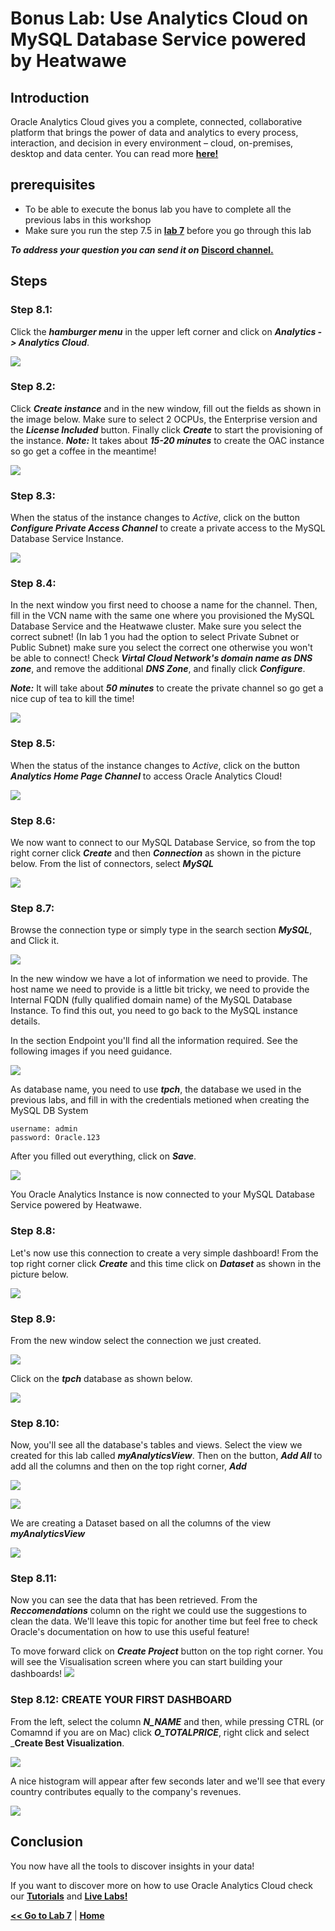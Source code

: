 # Bonus Lab: Use Analytics Cloud on MySQL Database Service powered by Heatwawe

## Introduction

Oracle Analytics Cloud gives you a complete, connected, collaborative platform that brings the power of data and analytics to every process, interaction, and decision in every environment – cloud, on-premises, desktop and data center. You can read more **[here!](https://www.oracle.com/middleware/technologies/oracle-analytics-cloud.html)**


## prerequisites
- To be able to execute the bonus lab you have to complete all the previous labs in this workshop
- Make sure you run the step 7.5 in **[lab 7](Lab7.md)** before you go through this lab

_**To address your question you can send it on**_ **[Discord channel.](https://discord.gg/73Gx9Ws7tM)** 

## Steps

### **Step 8.1:**
Click the _**hamburger menu**_ in the upper left corner and click on _**Analytics -> Analytics Cloud**_.

![](./images/one.png)

### **Step 8.2:**
Click _**Create instance**_ and in the new window, fill out the fields as shown in the image below. Make sure to select 2 OCPUs, the Enterprise version and the _**License Included**_ button. Finally click _**Create**_ to start the provisioning of the instance.
_**Note:**_ It takes about _**15-20 minutes**_ to create the OAC instance so go get a coffee in the meantime!

![](./images/two.png)

### **Step 8.3:**
When the status of the instance changes to _Active_, click on the button _**Configure Private Access Channel**_ to create a private access to the MySQL Database Service Instance.

![](./images/three.png)

### **Step 8.4:**
In the next window you first need to choose a name for the channel. Then, fill in the VCN name with the same one where you provisioned the MySQL Database Service and the Heatwawe cluster. Make sure you select the correct subnet! (In lab 1 you had the option to select Private Subnet or Public Subnet) make sure you select the correct one otherwise you won't be able to connect!
Check _**Virtal Cloud Network's domain name as DNS zone**_, and remove the additional _**DNS Zone**_, and finally click _**Configure**_.  

_**Note:**_ It will take about _**50 minutes**_ to create the private channel so go get a nice cup of tea to kill the time! 

![](./images/four.png)

### **Step 8.5:**
When the status of the instance changes to _Active_, click on the button _**Analytics Home Page Channel**_ to access Oracle Analytics Cloud!

![](./images/five.png)

### **Step 8.6:**
We now want to connect to our MySQL Database Service, so from the top right corner click _**Create**_ and then _**Connection**_ as shown in the picture below. From the list of connectors, select _**MySQL**_

![](./images/six.png)

### **Step 8.7:**

Browse the connection type or simply type in the search section _**MySQL**_, and Click it.

![](./images/HW36.PNG)

In the new window we have a lot of information we need to provide. The host name we need to provide is a little bit tricky, we need to provide the Internal FQDN (fully qualified domain name) of the MySQL Database Instance. To find this out, you need to go back to the MySQL instance details.

In the section Endpoint you'll find all the information required. See the following images if you need guidance. 

![](./images/eight.png)


As database name, you need to use _**tpch**_, the database we used in the previous labs, and fill in with the credentials metioned when creating the MySQL DB System

```
username: admin
password: Oracle.123
```
After you filled out everything, click on _**Save**_.

![](./images/seven.png)

You Oracle Analytics Instance is now connected to your MySQL Database Service powered by Heatwawe.

### **Step 8.8:**
Let's now use this connection to create a very simple dashboard! From the top right corner click _**Create**_ and this time click on _**Dataset**_ as shown in the picture below.

![](./images/nine.png)

### **Step 8.9:**
From the new window select the connection we just created.

![](./images/ten.png)

Click on the _**tpch**_ database as shown below.

![](./images/eleven.png)

### **Step 8.10:**
Now, you'll see all the database's tables and views. Select the view we created for this lab called _**myAnalyticsView**_. Then on the button, _**Add All**_ to add all the columns and then on the top right corner, _**Add**_

![](./images/twelve.png)

![](./images/thirteen.png)

We are creating a Dataset based on all the columns of the view _**myAnalyticsView**_

![](./images/fourteen.png)

### **Step 8.11:**
Now you can see the data that has been retrieved. From the _**Reccomendations**_ column on the right we could use the suggestions to clean the data. We'll leave this topic for another time but feel free to check Oracle's documentation on how to use this useful feature!

To move forward click on _**Create Project**_  button on the top right corner. You will see the Visualisation screen where you can start building your dashboards!
![](./images/fifhteen.png)

### **Step 8.12:** CREATE YOUR FIRST DASHBOARD

From the left, select the column _**N_NAME**_ and then, while pressing CTRL (or Comamnd if you are on Mac) click _**O_TOTALPRICE**_, right click and select _**Create Best Visualization**.

![](./images/sisteen.png)

A nice histogram will appear after few seconds later and we'll see that every country contributes equally to the company's revenues.

![](./images/seventeen.png)


## Conclusion

You now have all the tools to discover insights in your data!

If you want to discover more on how to use Oracle Analytics Cloud check our **[Tutorials](https://docs.oracle.com/en/cloud/paas/analytics-cloud/tutorials.html)** and **[Live Labs!](https://apexapps.oracle.com/pls/apex/dbpm/r/livelabs/livelabs-workshop-cards?p100_focus_area=28&me=117&clear=100&session=107258786260970)**

**[<< Go to Lab 7](Lab7.md)** | **[Home](Readme.md)** 